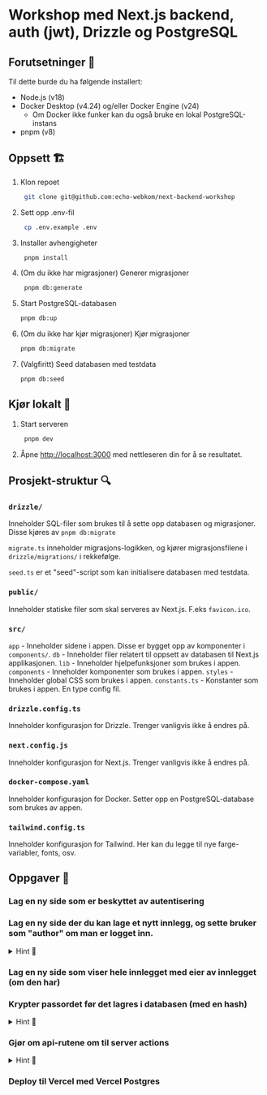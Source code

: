 # Workshop med Next.js backend, auth (jwt), Drizzle og PostgreSQL

## Forutsetninger 📝

Til dette burde du ha følgende installert:

- Node.js (v18)
- Docker Desktop (v4.24) og/eller Docker Engine (v24)
  - Om Docker ikke funker kan du også bruke en lokal PostgreSQL-instans
- pnpm (v8)

## Oppsett 🏗️

1. Klon repoet

   ```sh
    git clone git@github.com:echo-webkom/next-backend-workshop
   ```

1. Sett opp .env-fil

   ```sh
    cp .env.example .env
   ```

1. Installer avhengigheter

   ```sh
    pnpm install
   ```

1. (Om du ikke har migrasjoner) Generer migrasjoner

   ```sh
    pnpm db:generate
   ```

1. Start PostgreSQL-databasen

   ```sh
   pnpm db:up
   ```

1. (Om du ikke har kjør migrasjoner) Kjør migrasjoner

   ```sh
   pnpm db:migrate
   ```

1. (Valgfiritt) Seed databasen med testdata
   ```sh
   pnpm db:seed
   ```

## Kjør lokalt 🚀

1. Start serveren

   ```sh
    pnpm dev
   ```

1. Åpne [http://localhost:3000](http://localhost:3000) med nettleseren din for å se resultatet.

## Prosjekt-struktur 🔍

### `drizzle/`

Inneholder SQL-filer som brukes til å sette opp databasen og migrasjoner. Disse kjøres av `pnpm db:migrate`

`migrate.ts` inneholder migrasjons-logikken, og kjører migrasjonsfilene i `drizzle/migrations/` i rekkefølge.

`seed.ts` er et "seed"-script som kan initialisere databasen med testdata.

### `public/`

Inneholder statiske filer som skal serveres av Next.js. F.eks `favicon.ico`.

### `src/`

`app` - Inneholder sidene i appen. Disse er bygget opp av komponenter i `components/`.
`db` - Inneholder filer relatert til oppsett av databasen til Next.js applikasjonen.
`lib` - Inneholder hjelpefunksjoner som brukes i appen.
`components` - Inneholder komponenter som brukes i appen.
`styles` - Inneholder global CSS som brukes i appen.
`constants.ts` - Konstanter som brukes i appen. En type config fil.

### `drizzle.config.ts`

Inneholder konfigurasjon for Drizzle. Trenger vanligvis ikke å endres på.

### `next.config.js`

Inneholder konfigurasjon for Next.js. Trenger vanligvis ikke å endres på.

### `docker-compose.yaml`

Inneholder konfigurasjon for Docker. Setter opp en PostgreSQL-database som brukes av appen.

### `tailwind.config.ts`

Inneholder konfigurasjon for Tailwind. Her kan du legge til nye farge-variabler, fonts, osv.

## Oppgaver 📝

### Lag en ny side som er beskyttet av autentisering

### Lag en ny side der du kan lage et nytt innlegg, og sette bruker som "author" om man er logget inn.

<details><summary>Hint 💭</summary>

Lag en ny `POST` route i `src/app/post/route.tsx`, som bruker databasen til å lage et nytt innlegg.

Lag en ny side fil `src/app/new-post/page.tsx` med et skjema som tar inn tittel og innhold, og bruker `POST` routen til å lage et nytt innlegg.

</details>

### Lag en ny side som viser hele innlegget med eier av innlegget (om den har)

### Krypter passordet før det lagres i databasen (med en hash)

<details><summary>Hint 💭</summary>

Bruk `node:crypto` (https://nodejs.org/api/crypto.html) til å lage en hash av passordet før det lagres i databasen.

</details>

### Gjør om api-rutene om til server actions

<details><summary>Hint 💭</summary>

Lag en ny fil i `actions/`-mappen.

```ts
"use server";

export async function signIn(username: string, password: string) {
  // ...
}
```

</details>

### Deploy til Vercel med Vercel Postgres
